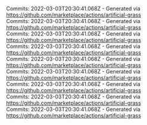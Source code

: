 Commits: 2022-03-03T20:30:41.068Z - Generated via https://github.com/marketplace/actions/artificial-grass
<br>
Commits: 2022-03-03T20:30:41.068Z - Generated via https://github.com/marketplace/actions/artificial-grass
<br>
Commits: 2022-03-03T20:30:41.068Z - Generated via https://github.com/marketplace/actions/artificial-grass
<br>
Commits: 2022-03-03T20:30:41.068Z - Generated via https://github.com/marketplace/actions/artificial-grass
<br>
Commits: 2022-03-03T20:30:41.068Z - Generated via https://github.com/marketplace/actions/artificial-grass
<br>
Commits: 2022-03-03T20:30:41.068Z - Generated via https://github.com/marketplace/actions/artificial-grass
<br>
Commits: 2022-03-03T20:30:41.068Z - Generated via https://github.com/marketplace/actions/artificial-grass
<br>
Commits: 2022-03-03T20:30:41.068Z - Generated via https://github.com/marketplace/actions/artificial-grass
<br>
Commits: 2022-03-03T20:30:41.068Z - Generated via https://github.com/marketplace/actions/artificial-grass
<br>
